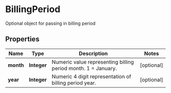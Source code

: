 

# BillingPeriod

Optional object for passing in billing period
## Properties

Name | Type | Description | Notes
------------ | ------------- | ------------- | -------------
**month** | **Integer** | Numeric value representing billing period month.  1 &#x3D; January. |  [optional]
**year** | **Integer** | Numeric 4 digit representation of billing period year. |  [optional]



